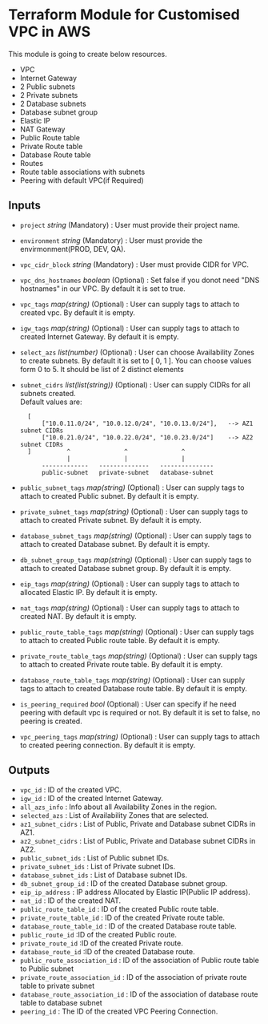 # Terraform Module for Customised VPC in AWS

This module is going to create below resources.

* VPC
* Internet Gateway
* 2 Public subnets
* 2 Private subnets
* 2 Database subnets
* Database subnet group
* Elastic IP
* NAT Gateway
* Public Route table
* Private Route table
* Database Route table
* Routes
* Route table associations with subnets
* Peering with default VPC(if Required)


## Inputs

* `project` *string* (Mandatory) : User must provide their project name.
* `environment` *string* (Mandatory) : User must provide the envirmonment(PROD, DEV, QA).
* `vpc_cidr_block` *string* (Mandatory) : User must provide CIDR for VPC.
* `vpc_dns_hostnames` *boolean* (Optional) : Set false if you donot need "DNS hostnames" in our VPC. By default it is set to true.
* `vpc_tags` *map(string)* (Optional) : User can supply tags to attach to created vpc. By default it is empty.
* `igw_tags` *map(string)* (Optional) : User can supply tags to attach to created Internet Gateway. By default it is empty.
* `select_azs` *list(number)* (Optional) : User can choose Availability Zones to create subnets. By default it is set to [ 0, 1 ]. You can choose values form 0 to 5. It should be list of 2 distinct elements
* `subnet_cidrs` *list(list(string))* (Optional) : User can supply CIDRs for all subnets created.  
    Default values are:

        [
            ["10.0.11.0/24", "10.0.12.0/24", "10.0.13.0/24"],   --> AZ1 subnet CIDRs
            ["10.0.21.0/24", "10.0.22.0/24", "10.0.23.0/24"]    --> AZ2 subnet CIDRs
        ]          ^               ^               ^
                   |               |               |
            -------------   --------------   ---------------
            public-subnet   private-subnet   database-subnet
* `public_subnet_tags` *map(string)* (Optional) : User can supply tags to attach to created Public subnet. By default it is empty.
* `private_subnet_tags` *map(string)* (Optional) : User can supply tags to attach to created Private subnet. By default it is empty.
* `database_subnet_tags` *map(string)* (Optional) : User can supply tags to attach to created Database subnet. By default it is empty.
* `db_subnet_group_tags` *map(string)* (Optional) : User can supply tags to attach to created Database subnet group. By default it is empty.
* `eip_tags` *map(string)* (Optional) : User can supply tags to attach to allocated Elastic IP. By default it is empty.
* `nat_tags` *map(string)* (Optional) : User can supply tags to attach to created NAT. By default it is empty.
* `public_route_table_tags` *map(string)* (Optional) : User can supply tags to attach to created Public route table. By default it is empty.
* `private_route_table_tags` *map(string)* (Optional) : User can supply tags to attach to created Private route table. By default it is empty.
* `database_route_table_tags` *map(string)* (Optional) : User can supply tags to attach to created Database route table. By default it is empty.
* `is_peering_required` *bool* (Optional) : User can specify if he need peering with default vpc is required or not. By default it is set to false, no peering is created.
* `vpc_peering_tags` *map(string)* (Optional) : User can supply tags to attach to created peering connection. By default it is empty.

## Outputs

* `vpc_id` : ID of the created VPC.
* `igw_id` : ID of the created Internet Gateway.
* `all_azs_info` : Info about all Availability Zones in the region.
* `selected_azs` : List of Availability Zones that are selected.
* `az1_subnet_cidrs` : List of Public, Private and Database subnet CIDRs in AZ1.
* `az2_subnet_cidrs` : List of Public, Private and Database subnet CIDRs in AZ2.
* `public_subnet_ids` : List of Public subnet IDs.
* `private_subnet_ids` : List of Private subnet IDs.
* `database_subnet_ids` : List of Database subnet IDs.
* `db_subnet_group_id` : ID of the created Database subnet group.
* `eip_ip_address` : IP address Allocated by Elastic IP(Public IP address).
* `nat_id` : ID of the created NAT.
* `public_route_table_id` : ID of the created Public route table.
* `private_route_table_id` : ID of the created Private route table.
* `database_route_table_id` : ID of the created Database route table.
* `public_route_id` :ID of the created Public route.
* `private_route_id` :ID of the created Private route.
* `database_route_id` :ID of the created Database route.
* `public_route_association_id` : ID of the association of Public route table to Public subnet
* `private_route_association_id` : ID of the association of private route table to private subnet
* `database_route_association_id` : ID of the association of database route table to database subnet
* `peering_id` : The ID of the created VPC Peering Connection.